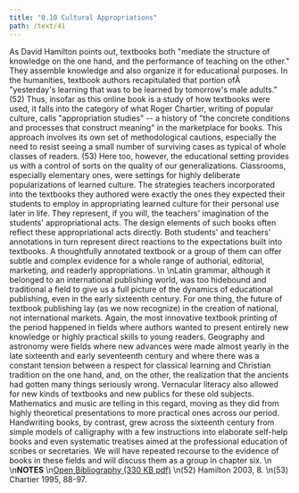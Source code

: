 ```yaml
---
title: "0.10 Cultural Appropriations"
path: /text/41
---
```

As David Hamilton points out, textbooks both "mediate the structure of knowledge on the one hand, and the performance of teaching on the other." They assemble knowledge and also organize it for educational purposes. In the humanities, textbook authors recapitulated that portion ofÂ  "yesterday's learning that was to be learned by tomorrow's male adults." (52) Thus, insofar as this online book is a study of how textbooks were used, it falls into the category of what Roger Chartier, writing of popular culture, calls "appropriation studies" -- a history of "the concrete conditions and processes that construct meaning" in the marketplace for books. This approach involves its own set of methodological cautions, especially the need to resist seeing a small number of surviving cases as typical of whole classes of readers. (53) Here too, however, the educational setting provides us with a control of sorts on the quality of our generalizations. Classrooms, especially elementary ones, were settings for highly deliberate popularizations of learned culture. The strategies teachers incorporated into the textbooks they authored were exactly the ones they expected their students to employ in appropriating learned culture for their personal use later in life. They represent, if you will, the teachers' imagination of the students' appropriational acts. The design elements of such books often reflect these appropriational acts directly. Both students' and teachers' annotations in turn represent direct reactions to the expectations built into textbooks. A thoughtfully annotated textbook or a group of them can offer subtle and complex evidence for a whole range of authorial, editorial, marketing, and readerly appropriations.\n\nLatin grammar, although it belonged to an international publishing world, was too hidebound and traditional a field to give us a full picture of the dynamics of educational publishing, even in the early sixteenth century. For one thing, the future of textbook publishing lay (as we now recognize) in the creation of national, not international markets. Again, the most innovative textbook printing of the period happened in fields where authors wanted to present entirely new knowledge or highly practical skills to young readers. Geography and astronomy were fields where new advances were made almost yearly in the late sixteenth and early seventeenth century and where there was a constant tension between a respect for classical learning and Christian tradition on the one hand, and, on the other, the realization that the ancients had gotten many things seriously wrong. Vernacular literacy also allowed for new kinds of textbooks and new publics for these old subjects. Mathematics and music are telling in this regard, moving as they did from highly theoretical presentations to more practical ones across our period. Handwriting books, by contrast, grew across the sixteenth century from simple models of calligraphy with a few instructions into elaborate self-help books and even systematic treatises aimed at the professional education of scribes or secretaries. We will have repeated recourse to the evidence of books in these fields and will discuss them as a group in chapter six.\n\n<strong>NOTES</strong>\n<a href="http://www.humanismforsale.org/bibliography.pdf" target="new">Open Bibliography (330 KB pdf)</a>\n(52) Hamilton 2003, 8.\n(53) Chartier 1995, 88-97.
